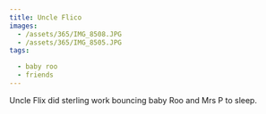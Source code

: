```yaml
---
title: Uncle Flico
images:
  - /assets/365/IMG_8508.JPG
  - /assets/365/IMG_8505.JPG
tags:

  - baby roo
  - friends
---
```

Uncle Flix did sterling work bouncing baby Roo and Mrs P to sleep. 